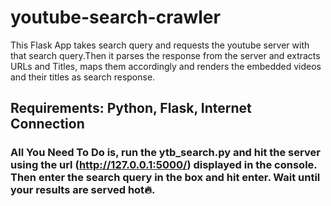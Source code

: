 # youtube-search-crawler

This Flask App takes search query and requests the youtube server with that search query.Then it parses the response from the server and extracts URLs and Titles, maps them accordingly and renders the embedded videos and their titles as search response.

## Requirements: Python, Flask, Internet Connection
### All You Need To Do is, run the ytb_search.py and hit the server using the url (http://127.0.0.1:5000/) displayed in the console. Then enter the search query in the box and hit enter. Wait until your results are served hot🔥.
